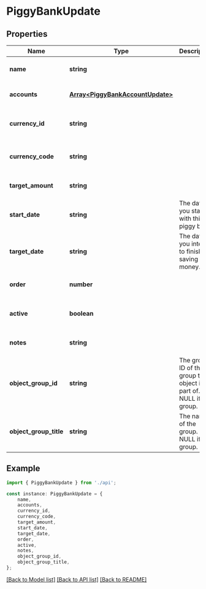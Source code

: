 # PiggyBankUpdate


## Properties

Name | Type | Description | Notes
------------ | ------------- | ------------- | -------------
**name** | **string** |  | [optional] [default to undefined]
**accounts** | [**Array&lt;PiggyBankAccountUpdate&gt;**](PiggyBankAccountUpdate.md) |  | [optional] [default to undefined]
**currency_id** | **string** |  | [optional] [readonly] [default to undefined]
**currency_code** | **string** |  | [optional] [readonly] [default to undefined]
**target_amount** | **string** |  | [optional] [default to undefined]
**start_date** | **string** | The date you started with this piggy bank. | [optional] [default to undefined]
**target_date** | **string** | The date you intend to finish saving money. | [optional] [default to undefined]
**order** | **number** |  | [optional] [default to undefined]
**active** | **boolean** |  | [optional] [readonly] [default to undefined]
**notes** | **string** |  | [optional] [default to undefined]
**object_group_id** | **string** | The group ID of the group this object is part of. NULL if no group. | [optional] [default to undefined]
**object_group_title** | **string** | The name of the group. NULL if no group. | [optional] [default to undefined]

## Example

```typescript
import { PiggyBankUpdate } from './api';

const instance: PiggyBankUpdate = {
    name,
    accounts,
    currency_id,
    currency_code,
    target_amount,
    start_date,
    target_date,
    order,
    active,
    notes,
    object_group_id,
    object_group_title,
};
```

[[Back to Model list]](../README.md#documentation-for-models) [[Back to API list]](../README.md#documentation-for-api-endpoints) [[Back to README]](../README.md)
